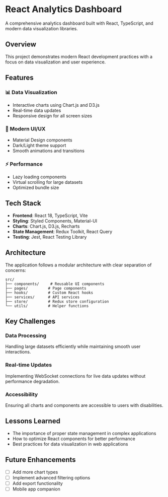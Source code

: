 # React Analytics Dashboard

A comprehensive analytics dashboard built with React, TypeScript, and modern data visualization libraries.

## Overview

This project demonstrates modern React development practices with a focus on data visualization and user experience.

## Features

### 📊 Data Visualization
- Interactive charts using Chart.js and D3.js
- Real-time data updates
- Responsive design for all screen sizes

### 🎨 Modern UI/UX
- Material Design components
- Dark/Light theme support
- Smooth animations and transitions

### ⚡ Performance
- Lazy loading components
- Virtual scrolling for large datasets
- Optimized bundle size

## Tech Stack

- **Frontend**: React 18, TypeScript, Vite
- **Styling**: Styled Components, Material-UI
- **Charts**: Chart.js, D3.js, Recharts
- **State Management**: Redux Toolkit, React Query
- **Testing**: Jest, React Testing Library

## Architecture

The application follows a modular architecture with clear separation of concerns:

```
src/
├── components/     # Reusable UI components
├── pages/         # Page components
├── hooks/         # Custom React hooks
├── services/      # API services
├── store/         # Redux store configuration
└── utils/         # Helper functions
```

## Key Challenges

### Data Processing
Handling large datasets efficiently while maintaining smooth user interactions.

### Real-time Updates
Implementing WebSocket connections for live data updates without performance degradation.

### Accessibility
Ensuring all charts and components are accessible to users with disabilities.

## Lessons Learned

- The importance of proper state management in complex applications
- How to optimize React components for better performance
- Best practices for data visualization in web applications

## Future Enhancements

- [ ] Add more chart types
- [ ] Implement advanced filtering options
- [ ] Add export functionality
- [ ] Mobile app companion
